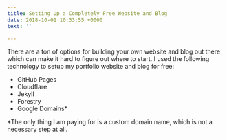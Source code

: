 ```yaml
---
title: Setting Up a Completely Free Website and Blog
date: 2018-10-01 10:33:55 +0000
text: ''

---
```

There are a ton of options for building your own website and blog out there which can make it hard to figure out where to start. I used the following technology to setup my portfolio website and blog for free:

* GitHub Pages
* Cloudflare
* Jekyll
* Forestry
* Google Domains*

\*The only thing I am paying for is a custom domain name, which is not a necessary step at all.